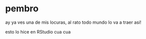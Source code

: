 # pembro
ay ya ves una de mis locuras, al rato todo mundo lo va a traer asi!


esto lo hice en RStudio
cua cua
